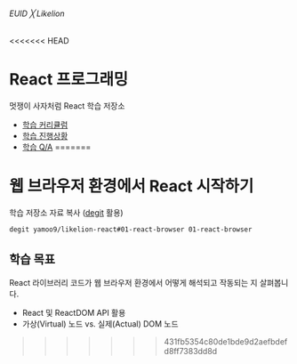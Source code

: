 ###### EUID ╳ Likelion

<<<<<<< HEAD
# React 프로그래밍

멋쟁이 사자처럼 React 학습 저장소

- [학습 커리큘럼](https://github.com/users/yamoo9/projects/3/views/1)
- [학습 진행상황](https://github.com/users/yamoo9/projects/3/views/2)
- [학습 Q/A](https://github.com/yamoo9/likelion-FEQA/issues?q=is%3Aissue+is%3Aclosed)
=======
# 웹 브라우저 환경에서 React 시작하기

학습 저장소 자료 복사 ([degit](https://github.com/Rich-Harris/degit#readme) 활용)

```sh
degit yamoo9/likelion-react#01-react-browser 01-react-browser
```

## 학습 목표

React 라이브러리 코드가 웹 브라우저 환경에서 어떻게 해석되고 작동되는 지 살펴봅니다.

- React 및 ReactDOM API 활용
- 가상(Virtual) 노드 vs. 실제(Actual) DOM 노드
>>>>>>> 431fb5354c80de1bde9d2aefbdefd8ff7383dd8d
